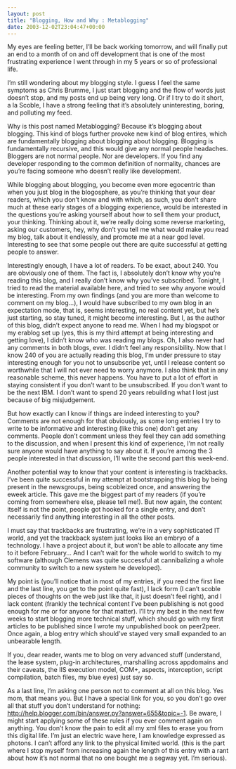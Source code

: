```yaml
---
layout: post
title: "Blogging, How and Why : Metablogging"
date: 2003-12-02T23:04:47+00:00
---
```


My eyes are feeling better, I’ll be back working tomorrow, and will finally put an end to a month of on and off development that is one of the most frustrating experience I went through in my 5 years or so of professional life.

I’m still wondering about my blogging style. I guess I feel the same symptoms as Chris Brumme, I just start blogging and the flow of words just doesn’t stop, and my posts end up being very long. Or if I try to do it short, a la Scoble, I have a strong feeling that it’s absolutely uninteresting, boring, and polluting my feed.

Why is this post named Metablogging? Because it’s blogging about blogging. This kind of blogs further provoke new kind of blog entires, which are fundamentally blogging about blogging about blogging. Blogging is fundamentally recursive, and this would give any normal people headaches. Bloggers are not normal people. Nor are developers. If you find any developer responding to the common definition of normality, chances are you’re facing someone who doesn’t really like development.

While blogging about blogging, you become even more egocentric than when you just blog in the blogosphere, as you’re thinking that your dear readers, which you don’t know and with which, as such, you don’t share much at these early stages of a blogging experience,  would be interested in the questions you’re asking yourself about how to sell them your product, your thinking. Thinking about it, we’re really doing some reverse marketing, asking our customers, hey, why don’t you tell me what would make you read my blog, talk about it endlessly, and promote me at a near god level. Interesting to see that some people out there are quite successful at getting people to answer.

Interestingly enough, I have a lot of readers. To be exact, about 240. You are obviously one of them. The fact is, I absolutely don’t know why you’re reading this blog, and I really don’t know why you’ve subscribed. Tonight, I tried to read the material available here, and tried to see why anyone would be interesting. From my own findings (and you are more than welcome to comment on my blog…), I would have subscribed to my own blog in an expectation mode, that is, seems interesting, no real content yet, but he’s just starting, so stay tuned, it might become interesting. But I, as the author of this blog, didn’t expect anyone to read me. When I had my blogspot or my erablog set up (yes, this is my third attempt at being interesting and getting love), I didn’t know who was reading my blogs. Oh, I also never had any comments in both blogs, ever. I didn’t feel any responsibility. Now that I know 240 of you are actually reading this blog, I’m under pressure to stay interesting enough for you not to unsubscribe yet, until I release content so worthwhile that I will not ever need to worry anymore. I also think that in any reasonable scheme, this never happens. You have to put a lot of effort in staying consistent if you don’t want to be unsubscribed. If you don’t want to be the next IBM. I don’t want to spend 20 years rebuilding what I lost just because of big misjudgement.

But how exactly can I know if things are indeed interesting to you? Comments are not enough for that obviously, as some long entries I try to write to be informative and interesting (like this one) don’t get any comments. People don’t comment unless they feel they can add something to the discussion, and when I present this kind of experience, I’m not really sure anyone would have anything to say about it. If you’re among the 3 people interested in that discussion, I’ll write the second part this week-end.

Another potential way to know that your content is interesting is trackbacks. I’ve been quite successful in my attempt at bootstrapping this blog by being present in the newsgroups, being scobleized once, and answering the eweek article. This gave me the biggest part of my readers (if you’re coming from somewhere else, please tell me!). But now again, the content itself is not the point, people got hooked for a single entry, and don’t necessarily find anything interesting in all the other posts.

I must say that trackbacks are frustrating, we’re in a very sophisticated IT world, and yet the trackback system just looks like an embryo of a technology. I have a project about it, but won’t be able to allocate any time to it before February… And I can’t wait for the whole world to switch to my software (although Clemens was quite successful at cannibalizing a whole community to switch to a new system he developed).

My point is (you’ll notice that in most of my entries, if you reed the first line and the last line, you get to the point quite fast), I lack form (I can’t scoble pieces of thoughts on the web just like that, it just doesn’t feel right), and I lack content (frankly the technical content I’ve been publishing is not good enough for me or for anyone for that matter). I’ll try my best in the next few weeks to start blogging more technical stuff, which should go with my first articles to be published since I wrote my unpublished book on peer2peer. Once again, a blog entry which should’ve stayed very small expanded to an unbearable length.

If you, dear reader, wants me to blog on very advanced stuff (understand, the lease system, plug-in architectures, marshalling across appdomains and their caveats, the IIS execution model, COM+, aspects, interception, script compilation, batch files, my blue eyes) just say so.

As a last line, I’m asking one person not to comment at all on this blog. Yes mom, that means you. But I have a special link for you, so you don’t go over all that stuff you don’t understand for nothing: http://help.blogger.com/bin/answer.py?answer=655&topic=-1. Be aware, I might start applying some of these rules if you ever comment again on anything. You don’t know the pain to edit all my xml files to erase you from this digital life. I’m just an electric wave here, I am knowledge expressed as photons. I can’t afford any link to the physical limited world. (this is the part where I stop myself from increasing again the length of this entry with a rant about how it’s not normal that no one bought me a segway yet. I’m serious).
